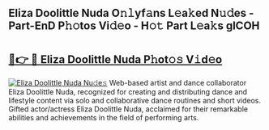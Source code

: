 ## Eliza Doolittle Nuda O𝚗𝚕yf𝚊ns L𝚎a𝚔ed N𝚞𝚍es - Part-EnD P𝚑𝚘tos Vi𝚍𝚎o - H𝚘𝚝 Part L𝚎a𝚔s glCOH

# <h2><a href="http://kfbbz1.oniu.top/?m=Eliza+Doolittle+Nuda">🔗👉 🔴 Eliza Doolittle Nuda P𝚑ot𝚘𝚜 V𝚒d𝚎o</a></h2>

[![Eliza Doolittle Nuda Nu𝚍e𝚜](https://i.imgur.com/0qMVB7G.gif)](http://kfbbz1.oniu.top/?m=Eliza+Doolittle+Nuda)
Web-based artist and dance collaborator Eliza Doolittle Nuda, recognized for creating and distributing dance and lifestyle content via solo and collaborative dance routines and short videos. Gifted actor/actress Eliza Doolittle Nuda, acclaimed for their remarkable abilities and achievements in the field of performing arts.  
